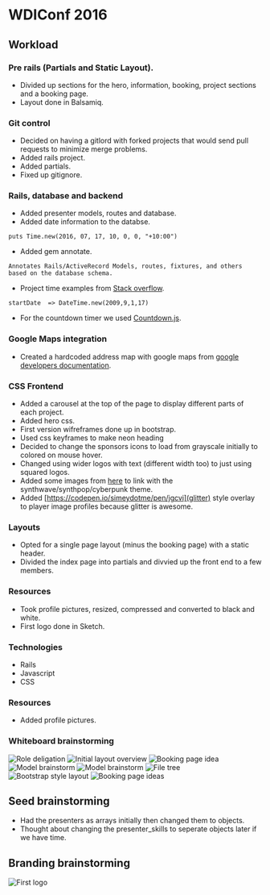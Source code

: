 # WDIConf 2016

## Workload
### Pre rails (Partials and Static Layout).
- Divided up sections for the hero, information, booking, project sections and a booking page.
- Layout done in Balsamiq.

### Git control
- Decided on having a gitlord with forked projects that would send pull requests to minimize merge problems.
- Added rails project.
- Added partials.
- Fixed up gitignore.

### Rails, database and backend
- Added presenter models, routes and database.
- Added date information to the databse.
```
puts Time.new(2016, 07, 17, 10, 0, 0, "+10:00")
```
- Added gem annotate.
```
Annotates Rails/ActiveRecord Models, routes, fixtures, and others based on the database schema.
```
- Project time examples from [Stack overflow](http://stackoverflow.com/questions/5474164/rails-seeding-database-data-and-date-formats).

```
startDate  => DateTime.new(2009,9,1,17)
```
- For the countdown timer we used [Countdown.js](http://countdownjs.org/).

### Google Maps integration
- Created a hardcoded address map with google maps from [google developers documentation](https://developers.google.com/maps/documentation/distance-matrix/intro#DistanceMatrixResponses).

### CSS Frontend
- Added a carousel at the top of the page to display different parts of each project.
- Added hero css.
- First version wifreframes done up in bootstrap.
- Used css keyframes to make neon heading
- Decided to change the sponsors icons to load from grayscale initially to colored on mouse hover.
- Changed using wider logos with text (different width too) to just using squared logos.
- Added some images from [here](https://www.behance.net/laylow) to link with the synthwave/synthpop/cyberpunk theme.
- Added [https://codepen.io/simeydotme/pen/jgcvi](glitter) style overlay to player image profiles because glitter is awesome.

### Layouts
- Opted for a single page layout (minus the booking page) with a static header.
- Divided the index page into partials and divvied up the front end to a few members.

### Resources
- Took profile pictures, resized, compressed and converted to black and white.
- First logo done in Sketch.

### Technologies
- Rails
- Javascript
- CSS

### Resources
- Added profile pictures.


### Whiteboard brainstorming

![Role deligation](./app/assets/images/layout1.jpg)
![Initial layout overview](./app/assets/images/layout2.jpg)
![Booking page idea](./app/assets/images/layout3.jpg)
![Model brainstorm](./app/assets/images/layout4.jpg)
![Model brainstorm](./app/assets/images/layout5.jpg)
![File tree](./app/assets/images/layout6.jpg)
![Bootstrap style layout](./app/assets/images/layout7.jpg)
![Booking page ideas](./app/assets/images/layout8.jpg)


## Seed brainstorming
- Had the presenters as arrays initially then changed them to objects.
- Thought about changing the presenter_skills to seperate objects later if we have time.

## Branding brainstorming
![First logo](./app/assets/images/WDICONF.png)

